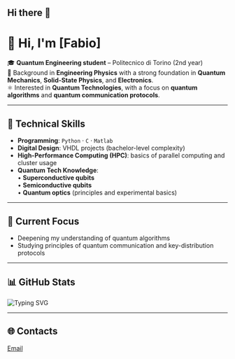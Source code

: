 ## Hi there 👋

# 👋 Hi, I'm **[Fabio]**

🎓 **Quantum Engineering student** – Politecnico di Torino (2nd year)  
🔬 Background in **Engineering Physics** with a strong foundation in **Quantum Mechanics**, **Solid-State Physics**, and **Electronics**.  
⚛️ Interested in **Quantum Technologies**, with a focus on **quantum algorithms** and **quantum communication protocols**.

---

## 🧩 Technical Skills
- **Programming**: `Python` · `C` · `Matlab`
- **Digital Design**: VHDL projects (bachelor-level complexity)
- **High-Performance Computing (HPC)**: basics of parallel computing and cluster usage
- **Quantum Tech Knowledge**:  
  • **Superconductive qubits**  
  • **Semiconductive qubits**  
  • **Quantum optics** (principles and experimental basics)
---

## 🚀 Current Focus
- Deepening my understanding of quantum algorithms  
- Studying principles of quantum communication and key-distribution protocols  

---

## 📊 GitHub Stats
![Typing SVG](https://readme-typing-svg.demolab.com?lines=Welcome+to+my+GitHub+profile!)

---

## 🌐 Contacts
[Email](mailto:fabiocalabrese88@gmail.com)
